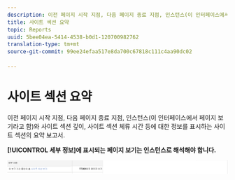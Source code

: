 ```yaml
---
description: 이전 페이지 시작 지점, 다음 페이지 종료 지점, 인스턴스(이 인터페이스에서 페이지 보기라고 함)와 사이트 섹션 깊이, 사이트 섹션 체류 시간 등에 대한 정보를 표시하는 사이트 섹션의 요약 보고서.
title: 사이트 섹션 요약
topic: Reports
uuid: 5bee04ea-5414-4538-b0d1-120700982762
translation-type: tm+mt
source-git-commit: 99ee24efaa517e8da700c67818c111c4aa90dc02

---
```



# 사이트 섹션 요약

이전 페이지 시작 지점, 다음 페이지 종료 지점, 인스턴스(이 인터페이스에서 페이지 보기라고 함)와 사이트 섹션 깊이, 사이트 섹션 체류 시간 등에 대한 정보를 표시하는 사이트 섹션의 요약 보고서.

**[!UICONTROL 세부 정보]에 표시되는 페이지 보기는 인스턴스로 해석해야 합니다.**

![](assets/site_sec_summ.png)

